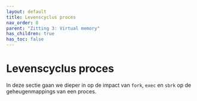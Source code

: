 ```yaml
---
layout: default
title: Levenscyclus proces
nav_order: 8
parent: "Zitting 3: Virtual memory"
has_children: true
has_toc: false
---
```


# Levenscyclus proces

In deze sectie gaan we dieper in op de impact van `fork`, `exec` en `sbrk` op de geheugenmappings van een proces.

